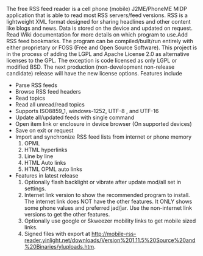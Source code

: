 The free RSS feed reader is a cell phone (mobile) J2ME/PhoneME MIDP application that is able to read most RSS servers/feed versions. RSS is a lightweight XML format designed for sharing headlines and other content like blogs and news. Data is stored on the device and updated on request. Read Wiki documentation for more details on which program to use.Add RSS feed bookmarks.  The program can be compiled/built/run entirely with either proprietary or FOSS (Free and Open Source Software).  This project is in the process of adding the LGPL and Apache License 2.0 as alternative licenses to the GPL.  The exception is code licensed as only LGPL or modified BSD.  The next production (non-development non-release candidate) release will have the new license options.  Features include

  * Parse RSS feeds
  * Browse RSS feed headers
  * Read topics
  * Read all unread/read topics
  * Supports ISO8859\_1, windows-1252, UTF-8 , and UTF-16
  * Update all/updated feeds with single command
  * Open item link or enclosure in device browser (On supported devices)
  * Save on exit or request
  * Import and synchronize RSS feed lists from internet or phone memory
    1. OPML
    1. HTML hyperlinks
    1. Line by line
    1. HTML Auto links
    1. HTML OPML auto links
  * Features in latest release
    1. Optionally flash backlight or vibrate after update mod/all set in settings.
    1. Internet link version to show the recommended program to install.  The internet link does NOT have the other features.  It ONLY shows some phone values and preferred jad/jar.  Use the non-internet link versions to get the other features.
    1. Optionally use google or Skweezer mobility links to get mobile sized links.
    1. Signed files with export at http://mobile-rss-reader.yinlight.net/downloads/Version%201.11.5%20Source%20and%20Binaries/yluploads.htm.




